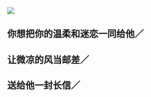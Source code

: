 <img src="https://steamcard.vercel.app/card?steamid=76561198998904509"/>

## 你想把你的温柔和迷恋一同给他／

## 让微凉的风当邮差／

## 送给他一封长信／
